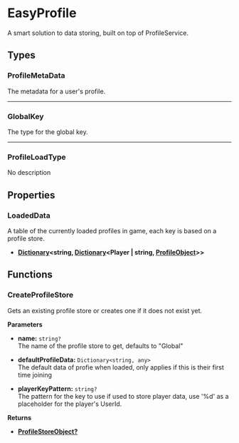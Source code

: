 # EasyProfile <Badge type="danger" text="server" />

A smart solution to data storing, built on top of ProfileService.

## Types

### ProfileMetaData <Badge type="tip" text="public" />

The metadata for a user's profile.

---

### GlobalKey <Badge type="tip" text="public" />

The type for the global key.

---

### ProfileLoadType <Badge type="tip" text="private" />

No description

## Properties

### LoadedData

A table of the currently loaded profiles in game, each key is based on a profile store.

* **[Dictionary](/api/engine/types#dictionary)<string, [Dictionary](/api/engine/types#dictionary)<Player | string, [ProfileObject](/api/libraries/data/profileobject)>>**

## Functions

### CreateProfileStore

Gets an existing profile store or creates one if it does not exist yet.

**Parameters**

* **name:** `string?`\
The name of the profile store to get, defaults to "Global"

* **defaultProfileData:** `Dictionary<string, any>`\
The default data of profie when loaded, only applies if this is their first time joining

* **playerKeyPattern:** `string?`\
The pattern for the key to use if used to store player data, use '%d' as a placeholder for the player's UserId.

**Returns**

* **[ProfileStoreObject?](/api/libraries/data/profilestoreobject)**